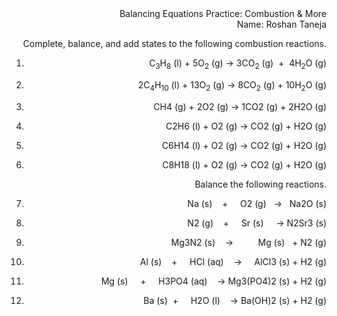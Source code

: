 <div style="text-align: right">Balancing Equations Practice: Combustion & More<div>

<div style="text-align: right">Name: Roshan Taneja</div>

  

Complete, balance, and add states to the following combustion reactions.
1. C<sub>3</sub>H<sub>8</sub> (l) + 5O<sub>2</sub> (g) → 3CO<sub>2</sub> (g)  +  4H<sub>2</sub>O (g)

2. 2C<sub>4</sub>H<sub>10</sub> (l) + 13O<sub>2</sub> (g) → 8CO<sub>2</sub> (g) + 10H<sub>2</sub>O (g)

3. CH4 (g) + 2O2 (g) → 1CO2 (g) + 2H2O (g)

4. C2H6 (l) + O2 (g) → CO2 (g) + H2O (g)

5. C6H14 (l) + O2 (g) → CO2 (g) + H2O (g)

6. C8H18 (l) + O2 (g) → CO2 (g) + H2O (g)

Balance the following reactions.

  

7. Na (s)    +     O2 (g)   →   Na2O (s)

  

8. N2 (g)    +     Sr (s)     → N2Sr3 (s)

  

9. Mg3N2 (s)    →          Mg (s)   + N2 (g)

  

10. Al (s)    +     HCl (aq)    →     AlCl3 (s) + H2 (g)

  

11. Mg (s)     +     H3PO4 (aq)    → Mg3(PO4)2 (s) + H2 (g)

  

12. Ba (s)  +     H2O (l)    → Ba(OH)2 (s) + H2 (g)